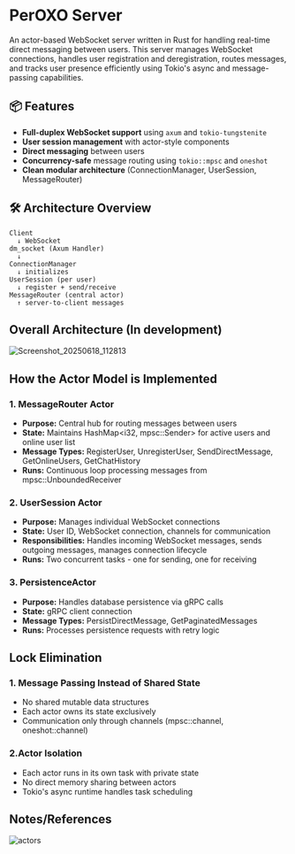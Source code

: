 # PerOXO Server

An actor-based WebSocket server written in Rust for handling real-time direct messaging between users. This server manages WebSocket connections, handles user registration and deregistration, routes messages, and tracks user presence efficiently using Tokio's async and message-passing capabilities.


## 📦 Features

- **Full-duplex WebSocket support** using `axum` and `tokio-tungstenite`
- **User session management** with actor-style components
- **Direct messaging** between users
- **Concurrency-safe** message routing using `tokio::mpsc` and `oneshot`
- **Clean modular architecture** (ConnectionManager, UserSession, MessageRouter)

## 🛠️ Architecture Overview

```
Client
  ↓ WebSocket
dm_socket (Axum Handler)
  ↓
ConnectionManager
  ↓ initializes
UserSession (per user)
  ↓ register + send/receive
MessageRouter (central actor)
  ↑ server-to-client messages
```


## Overall Architecture (In development)
![Screenshot_20250618_112813](https://github.com/user-attachments/assets/2bcc5594-a087-4a7f-8f29-5f66976a6968)


## How the Actor Model is Implemented

### 1. MessageRouter Actor

- **Purpose:** Central hub for routing messages between users
- **State:** Maintains HashMap<i32, mpsc::Sender<ChatMessage>> for active users and online user list
- **Message Types:** RegisterUser, UnregisterUser, SendDirectMessage, GetOnlineUsers, GetChatHistory
- **Runs:** Continuous loop processing messages from mpsc::UnboundedReceiver<RouterMessage>

### 2. UserSession Actor

- **Purpose:** Manages individual WebSocket connections
- **State:** User ID, WebSocket connection, channels for communication
- **Responsibilities:** Handles incoming WebSocket messages, sends outgoing messages, manages connection lifecycle
- **Runs:** Two concurrent tasks - one for sending, one for receiving

### 3. PersistenceActor

- **Purpose:** Handles database persistence via gRPC calls
- **State:** gRPC client connection
- **Message Types:** PersistDirectMessage, GetPaginatedMessages
- **Runs:** Processes persistence requests with retry logic

## Lock Elimination
### 1. Message Passing Instead of Shared State

- No shared mutable data structures
- Each actor owns its state exclusively
- Communication only through channels (mpsc::channel, oneshot::channel)

### 2.Actor Isolation
- Each actor runs in its own task with private state
- No direct memory sharing between actors
- Tokio's async runtime handles task scheduling

## Notes/References

![actors](https://github.com/user-attachments/assets/484c5066-9b26-47c4-b1e1-62fdb648f483)

